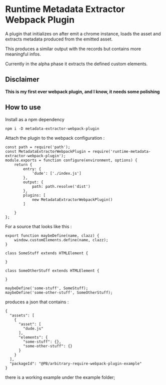 # Runtime Metadata Extractor Webpack Plugin

A plugin that initializes on after emit a chrome instance, loads the asset and extracts metadata produced from the emitted asset.

This produces a similar output with the records but contains more meaningful infos. 

Currently in the alpha phase it extracts the defined custom elements.

## Disclaimer

**This is my first ever webpack plugin, and I know, it needs some polishing**

## How to use 

Install as a npm dependency
    
    npm i -D metadata-extractor-webpack-plugin


Attach the plugin to the webpack configuration : 

    const path = require('path');
    const MetadataExtractorWebpackPlugin = require('runtime-metadata-extractor-webpack-plugin');
    module.exports = function configure(environment, options) {
        return {
            entry: {
                'dude': ['./index.js']
            },
            output: {
                path: path.resolve('dist')
            },
            plugins: [
                new MetadataExtractorWebpackPlugin()
            ]
    
        }
    };

For a source that looks like this : 

    export function maybeDefine(name, clazz) {
        window.customElements.define(name, clazz);
    }
    
    class SomeStuff extends HTMLElement {
    
    }
    
    class SomeOtherStuff extends HTMLElement {
    
    }
    
    maybeDefine('some-stuff', SomeStuff);
    maybeDefine('some-other-stuff', SomeOtherStuff);
    
produces a json that contains : 

    {
      "assets": [
        {
          "asset": [
            "dude.js"
          ],
          "elements": {
            "some-stuff": {},
            "some-other-stuff": {}
          }
        }
      ],
      "packageId": "@PB/arbitrary-require-webpack-plugin-example"
    }    
    

there is a working example under the example folder;

